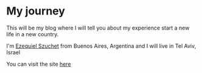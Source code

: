 # My journey
This will be my blog where I will tell you about my experience start a new life in a new country.

I'm [Ezequiel Szuchet](https://portfolio-ezeszuchet.vercel.app/) from Buenos Aires, Argentina and I will live in Tel Aviv, Israel

You can visit the site [here](https://my-journey-ezeszuchet.vercel.app/)
